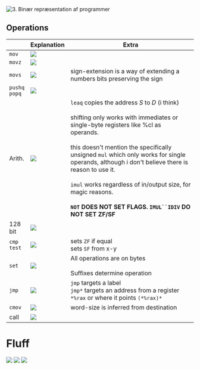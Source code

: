 ![3. Binær repræsentation af programmer](3.%20Binær%20repræsentation%20af%20programmer.md#Accessing%20Data)

## Operations
|                                     | Explanation                              | Extra                                                                                                                                                                                                                                                                                                                                                                                                                                           |
| ----------------------------------- | ---------------------------------------- | ----------------------------------------------------------------------------------------------------------------------------------------------------------------------------------------------------------------------------------------------------------------------------------------------------------------------------------------------------------------------------------------------------------------------------------------------- |
| $\texttt{mov}$                      | ![](Pasted%20image%2020240219200723.png) |                                                                                                                                                                                                                                                                                                                                                                                                                                                 |
| $\texttt{movz}$                     | ![](Pasted%20image%2020240219200830.png) |                                                                                                                                                                                                                                                                                                                                                                                                                                                 |
| $\texttt{movs}$                     | ![](Pasted%20image%2020240219200901.png) | sign-extension is a way of extending a numbers bits preserving the sign                                                                                                                                                                                                                                                                                                                                                                         |
| $\texttt{pushq}$<br>$\texttt{popq}$ | ![](Pasted%20image%2020240219200946.png) |                                                                                                                                                                                                                                                                                                                                                                                                                                                 |
| Arith.                              | ![](Pasted%20image%2020240219201256.png) | $\texttt{leaq}$ copies the address $S$ to $D$ (i think)<br><br>shifting only works with immediates or single-byte registers like %cl as operands.<br><br>this doesn't mention the specifically unsigned `mul` which only works for single operands, although i don't believe there is reason to use it.<br><br>`imul` works regardless of in/output size, for magic reasons.<br><br>**`NOT` DOES NOT SET FLAGS. `IMUL``IDIV` DO NOT SET ZF/SF** |
| 128<br>bit                          | ![](Pasted%20image%2020240219202738.png) |                                                                                                                                                                                                                                                                                                                                                                                                                                                 |
| $\texttt{cmp}$<br>$\texttt{test}$   | ![](Pasted%20image%2020240227174829.png) | sets `ZF` if equal<br>sets `SF` from x-y                                                                                                                                                                                                                                                                                                                                                                                                        |
| $\texttt{set}$                      | ![](Pasted%20image%2020240227175423.png) | All operations are on bytes<br><br>Suffixes determine operation                                                                                                                                                                                                                                                                                                                                                                                 |
| $\texttt{jmp}$                      | ![](Pasted%20image%2020240227180105.png) | `jmp` targets a label<br>`jmp*` targets an address from a register `*%rax` or where it points `(*%rax)*`                                                                                                                                                                                                                                                                                                                                        |
| $\texttt{cmov}$                     | ![](Pasted%20image%2020240227182506.png) | word-size is inferred from destination                                                                                                                                                                                                                                                                                                                                                                                                          |
| call                                | ![](Pasted%20image%2020240304212404.png) |                                                                                                                                                                                                                                                                                                                                                                                                                                                 |
# Fluff
![](Pasted%20image%2020240602111412.png)
![](Pasted%20image%2020240602111444.png)
![](Pasted%20image%2020240602111510.png)
